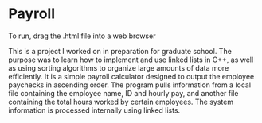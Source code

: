 # Payroll

To run, drag the .html file into a web browser

This is a project I worked on in preparation for graduate school. The purpose was to learn how to implement and use linked lists in C++, as well as using sorting algorithms to organize large amounts of data more efficiently. It is a simple payroll calculator designed to output the employee paychecks in ascending order. The program pulls information from a local file containing the employee name, ID and hourly 
pay, and another file containing the total hours worked by certain employees. The system information is 
processed internally using linked lists. 
